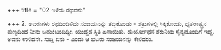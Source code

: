 +++
title = "02 ಇಳಿದು ರಥವನು"

+++
2. ಅವರುಗಳು ರಥದಿಂದಿಳಿದು ಸಂಜಯನನ್ನು ತಬ್ಬಿಕೊಂಡು - ಶತ್ರುಗಳಲ್ಲಿ ಸಿಕ್ಕಿಕೊಂಡು, ಧೃತರಾಷ್ಟ್ರನ ಪುಣ್ಯದಿಂದ ನೀನು ಬದುಕಿಬಂದಿದ್ದೀ. ಯುದ್ಧದ ಸ್ಥಿತಿ ಏನಾಯಿತು. ದುರ್ಯೋಧನ ಶಕುನಿಯ ಸೈನ್ಯದೊಂದಿಗೆ ಇದ್ದ. ಅವನು ಉಳಿದನೇ. ಸುದ್ದಿ ಏನು - ಎಂದು ಆ ಭಟರು ಸಂಜಯನನ್ನು ಕೇಳಿದರು.
